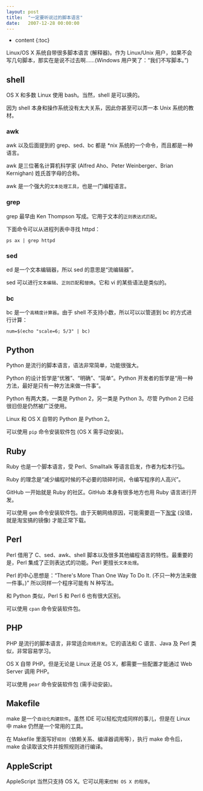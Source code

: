 ```yaml
---
layout: post
title:  "一定要听说过的脚本语言"
date:   2007-12-28 00:00:00
---
```

* content
{:toc}

Linux/OS X 系统自带很多脚本语言 (解释器)。作为 Linux/Unix 用户，如果不会写几句脚本，那实在是说不过去啊……(Windows 用户笑了：“我们不写脚本。”)

## shell

OS X 和多数 Linux 使用 bash。当然，shell 是可以换的。

因为 shell 本身和操作系统没有太大关系，因此你甚至可以弄一本 Unix 系统的教材。

### awk

awk 以及后面提到的 grep、sed、bc 都是 *nix 系统的一个命令，而且都是一种语言。

awk 是三位著名计算机科学家 (Alfred Aho、Peter Weinberger、Brian Kernighan) 姓氏首字母的合称。

awk 是一个强大的`文本处理工具`，也是一门编程语言。

### grep

grep 最早由 Ken Thompson 写成。它用于文本的`正则表达式匹配`。

下面命令可以从进程列表中寻找 httpd：

    ps ax | grep httpd

### sed

ed 是一个文本编辑器，所以 sed 的意思是“流编辑器”。

sed 可以进行`文本编辑`、`正则匹配`和`替换`。它和 vi 的某些语法是类似的。

### bc

bc 是一个`高精度计算器`。由于 shell 不支持小数，所以可以以管道到 bc 的方式进行计算：

    num=$(echo "scale=6; 5/3" | bc)

## Python

Python 是流行的脚本语言，语法非常简单，功能很强大。

Python 的设计哲学是“优雅”、“明确”、“简单”。Python 开发者的哲学是“用一种方法，最好是只有一种方法来做一件事”。

Python 有两大类，一类是 Python 2，另一类是 Python 3。尽管 Python 2 已经很旧但是仍然被广泛使用。

Linux 和 OS X 自带的 Python 是 Python 2。

可以使用 `pip` 命令安装软件包 (OS X 需手动安装)。

## Ruby

Ruby 也是一个脚本语言，受 Perl、Smalltalk 等语言启发，作者为松本行弘。

Ruby 的理念是“减少编程时候的不必要的琐碎时间，令编写程序的人高兴”。

GitHub 一开始就是 Ruby 的社区。GitHub 本身有很多地方也用 Ruby 语言进行开发。

可以使用 `gem` 命令安装软件包。由于天朝网络原因，可能需要逛一下[淘宝](http://ruby.taobao.org) (没错，就是淘宝搞的镜像) 才能正常下载。

## Perl

Perl 借用了 C、sed、awk、shell 脚本以及很多其他编程语言的特性。最重要的是，Perl 集成了正则表达式的功能。Perl 更擅长`文本处理`。

Perl 的中心思想是：“There's More Than One Way To Do It. (不只一种方法来做一件事。)” 所以同样一个程序可能有 N 种写法。

和 Python 类似，Perl 5 和 Perl 6 也有很大区别。

可以使用 `cpan` 命令安装软件包。

## PHP

PHP 是流行的脚本语言，非常适合`网络开发`。它的语法和 C 语言、Java 及 Perl 类似，非常容易学习。

OS X 自带 PHP。但是无论是 Linux 还是 OS X，都需要一些配置才能通过 Web Server 调用 PHP。

可以使用 `pear` 命令安装软件包 (需手动安装)。

## Makefile

make 是一个`自动化构建软件`。虽然 IDE 可以轻松完成同样的事儿，但是在 Linux 中 make 仍然是一个常用的工具。

在 Makefile 里面写好`规则`（依赖关系、编译器调用等），执行 make 命令后，make 会读取该文件并按照规则进行编译。

## AppleScript

AppleScript 当然只支持 OS X。它可以用来`控制 OS X 的程序`。
